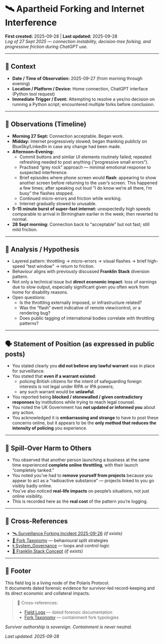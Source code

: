# 🛰️ Apartheid Forking and Internet Interference  
**First created:** 2025-09-28 | **Last updated:** 2025-09-28  
*Log of 27 Sept 2025 — connection instability, decision-tree forking, and progressive friction during ChatGPT use.*

---

## 📍 Context  
- **Date / Time of Observation:** 2025-09-27 (from morning through evening)  
- **Location / Platform / Device:** Home connection, ChatGPT interface (Python tool request)  
- **Immediate Trigger / Event:** Attempting to resolve a yes/no decision on running a Python script; encountered multiple forks before conclusion.  

---

## 🔎 Observations (Timeline)  
- **Morning 27 Sept:** Connection acceptable. Began work.  
- **Midday:** Internet progressively slowed; began thanking publicly on BlueSky/LinkedIn in case any change had been made.  
- **Afternoon–Evening:**  
  - Commit buttons and similar UI elements routinely failed; repeated refreshing needed to post anything (“progressive small errors”).  
  - Practised “grey rock” approach — minimal emotional response to suspected interference.  
  - Brief episodes where phone screen would **flash**: appearing to show another screen before returning to the user’s screen. This happened a few times; after speaking out loud “I do know we’re all there, I’m busy” the flashes stopped.  
  - Continued micro-errors and friction while working.  
  - Internet gradually slowed to unusable.  
- **5–15 minute burst of super-fast internet:** unexpectedly high speeds comparable to arrival in Birmingham earlier in the week; then reverted to normal.  
- **28 Sept morning:** Connection back to “acceptable” but not fast; still mild friction.  

---

## 🧩 Analysis / Hypothesis  
- Layered pattern: throttling → micro-errors → visual flashes → brief high-speed “test window” → return to friction.  
- Behaviour aligns with previously discussed **Franklin Stack** diversion pattern.  
- Not only a technical issue but **direct economic impact**: loss of earnings due to slow output, especially significant given you often work from home for disability reasons.  
- Open questions:  
  - Is the throttling externally imposed, or infrastructure related?  
  - Was the “flash” event indicative of remote view/control, or a rendering bug?  
  - Does public tagging of international bodies correlate with throttling patterns?  

---

## 🗣️ Statement of Position (as expressed in public posts)  
- You stated clearly you **did not believe any lawful warrant** was in place for surveillance.  
- You stated that **even if a warrant existed**:  
  - policing British citizens for the intent of safeguarding foreign interests is not legal under RIPA or IPA powers;  
  - any such warrant would be **unlawful**.  
- You reported being **blocked / stonewalled / given contradictory responses** by institutions while trying to reach legal counsel.  
- You noted the UK Government has **not updated or informed you** about any action.  
- You acknowledged it is **embarrassing and strange** to have to post these concerns online, but it appears to be the **only method that reduces the intensity of policing** you experience.  

---

## 🧠 Spill-Over Harm to Others  
- You observed that another person launching a business at the same time experienced **complete online throttling**, with their launch “completely tanked.”  
- You noted you’ve had to **remove yourself from projects** because you appear to act as a “radioactive substance” — projects linked to you go visibly badly online.  
- You’ve also noticed **real-life impacts** on people’s situations, not just online visibility.  
- This is recorded here as the **real cost** of the pattern you’re logging.  

---

## 📡 Cross-References  
- [🛰️ Surveillance Forking Incident 2025-09-26](./🛰️_surveillance_forking_incident_2025-09-26.md) *(if exists)*  
- [🍴 Fork Taxonomy](../Fork_Taxonomy/README.md) — behavioural split strategies  
- [🌀 System_Governance](../Big_Picture_Protocols/🌀_System_Governance/) — loops and control logic  
- [🧠 Franklin Stack Concept](../Big_Picture_Protocols/🧠_franklin_stack.md) *(if exists)*  

---

## 🏮 Footer  

This field log is a living node of the Polaris Protocol.  
It documents dated forensic evidence for survivor-led record-keeping and its direct economic and collateral impacts.  

> 📡 Cross-references:  
> - [Field Logs](../Field_Logs/) — dated forensic documentation  
> - [Fork Taxonomy](../Fork_Taxonomy/) — containment fork typologies  

*Survivor authorship is sovereign. Containment is never neutral.*  

_Last updated: 2025-09-28_
